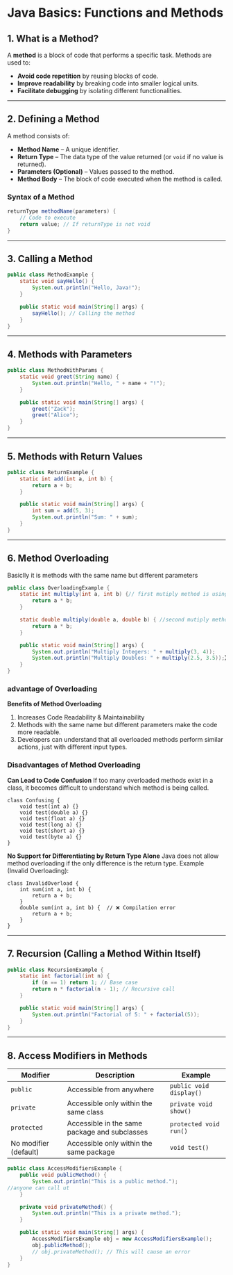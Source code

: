 # **Java Basics: Functions and Methods**

## **1. What is a Method?**
A **method** is a block of code that performs a specific task. Methods are used to:
- **Avoid code repetition** by reusing blocks of code.
- **Improve readability** by breaking code into smaller logical units.
- **Facilitate debugging** by isolating different functionalities.

---

## **2. Defining a Method**
A method consists of:
- **Method Name** – A unique identifier.
- **Return Type** – The data type of the value returned (or `void` if no value is returned).
- **Parameters (Optional)** – Values passed to the method.
- **Method Body** – The block of code executed when the method is called.

### **Syntax of a Method**
```java
returnType methodName(parameters) {
    // Code to execute
    return value; // If returnType is not void
}
```

---

## **3. Calling a Method**
```java
public class MethodExample {
    static void sayHello() {
        System.out.println("Hello, Java!");
    }

    public static void main(String[] args) {
        sayHello(); // Calling the method
    }
}
```

---

## **4. Methods with Parameters**
```java
public class MethodWithParams {
    static void greet(String name) {
        System.out.println("Hello, " + name + "!");
    }

    public static void main(String[] args) {
        greet("Zack");
        greet("Alice");
    }
}
```

---

## **5. Methods with Return Values**
```java
public class ReturnExample {
    static int add(int a, int b) {
        return a + b;
    }

    public static void main(String[] args) {
        int sum = add(5, 3);
        System.out.println("Sum: " + sum);
    }
}
```

---

## **6. Method Overloading**
Basiclly it is methods with the same name but different parameters 
```java
public class OverloadingExample {
    static int multiply(int a, int b) {// first mutiply method is using int for input
        return a * b;
    }

    static double multiply(double a, double b) { //second mutiply method is using double for input 
        return a * b;
    }

    public static void main(String[] args) {
        System.out.println("Multiply Integers: " + multiply(3, 4));
        System.out.println("Multiply Doubles: " + multiply(2.5, 3.5));】 will call second method 
    }
}
```
### advantage of Overloading
**Benefits of Method Overloading**
1. Increases Code Readability & Maintainability
2. Methods with the same name but different parameters make the code more readable.
3. Developers can understand that all overloaded methods perform similar actions, just with different input types.

### Disadvantages of Method Overloading
**Can Lead to Code Confusion**
If too many overloaded methods exist in a class, it becomes difficult to understand which method is being called.
```
class Confusing {
    void test(int a) {}
    void test(double a) {}
    void test(float a) {}
    void test(long a) {}
    void test(short a) {}
    void test(byte a) {}
}

```
**No Support for Differentiating by Return Type Alone**
Java does not allow method overloading if the only difference is the return type.
Example (Invalid Overloading):
```
class InvalidOverload {
    int sum(int a, int b) {
        return a + b;
    }
    double sum(int a, int b) {  // ❌ Compilation error
        return a + b;
    }
}
```



---

## **7. Recursion (Calling a Method Within Itself)**
```java
public class RecursionExample {
    static int factorial(int n) {
        if (n == 1) return 1; // Base case
        return n * factorial(n - 1); // Recursive call
    }

    public static void main(String[] args) {
        System.out.println("Factorial of 5: " + factorial(5));
    }
}
```

---

## **8. Access Modifiers in Methods**
| Modifier | Description | Example |
|----------|-------------|---------|
| `public` | Accessible from anywhere | `public void display()` |
| `private` | Accessible only within the same class | `private void show()` |
| `protected` | Accessible in the same package and subclasses | `protected void run()` |
| No modifier (default) | Accessible only within the same package | `void test()` |

```java
public class AccessModifiersExample {
    public void publicMethod() {
        System.out.println("This is a public method.");
//anyone can call ut 
    }

    private void privateMethod() {
        System.out.println("This is a private method.");
    }

    public static void main(String[] args) {
        AccessModifiersExample obj = new AccessModifiersExample();
        obj.publicMethod();
        // obj.privateMethod(); // This will cause an error
    }
}
```

